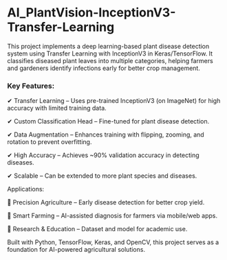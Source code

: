 # AI_PlantVision-InceptionV3-Transfer-Learning
This project implements a deep learning-based plant disease detection system using Transfer Learning with InceptionV3 in Keras/TensorFlow. It classifies diseased plant leaves into multiple categories, helping farmers and gardeners identify infections early for better crop management.

### Key Features:

✔ Transfer Learning – Uses pre-trained InceptionV3 (on ImageNet) for high accuracy with limited training data.

✔ Custom Classification Head – Fine-tuned for plant disease detection.

✔ Data Augmentation – Enhances training with flipping, zooming, and rotation to prevent overfitting.

✔ High Accuracy – Achieves ~90% validation accuracy in detecting diseases.

✔ Scalable – Can be extended to more plant species and diseases.

Applications:

🌱 Precision Agriculture – Early disease detection for better crop yield.

🌿 Smart Farming – AI-assisted diagnosis for farmers via mobile/web apps.

🔬 Research & Education – Dataset and model for academic use.

Built with Python, TensorFlow, Keras, and OpenCV, this project serves as a foundation for AI-powered agricultural solutions.


